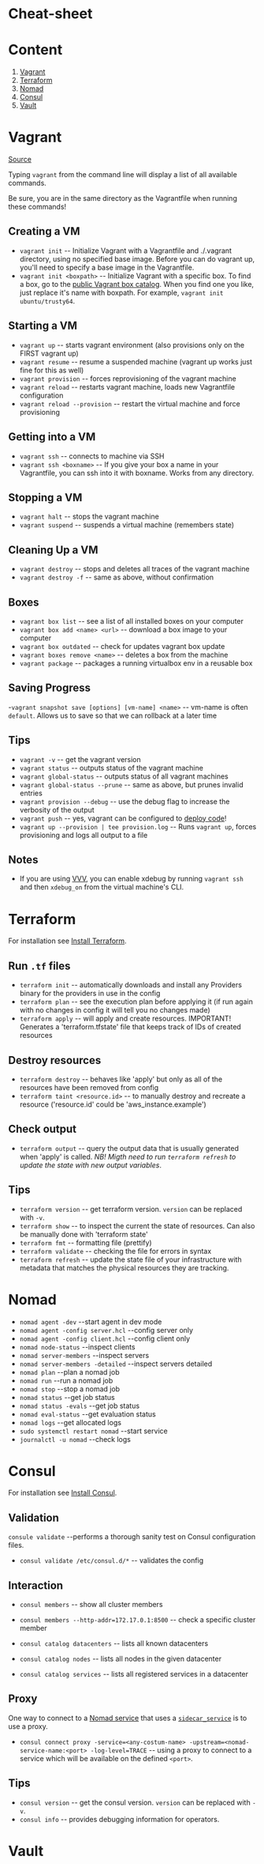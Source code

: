 # Cheat-sheet

# Content
1. [Vagrant](#vagrant)
2. [Terraform](#terraform)
3. [Nomad](#nomad)
4. [Consul](#consul)
5. [Vault](#vault)


# Vagrant
[Source](https://gist.github.com/wpscholar/a49594e2e2b918f4d0c4#file-vagrant-cheat-sheet-md)

Typing `vagrant` from the command line will display a list of all available commands.

Be sure, you are in the same directory as the Vagrantfile when running these commands!

## Creating a VM
- `vagrant init`           -- Initialize Vagrant with a Vagrantfile and ./.vagrant directory, using no specified base image. Before you can do vagrant up, you'll need to specify a base image in the Vagrantfile.
- `vagrant init <boxpath>` -- Initialize Vagrant with a specific box. To find a box, go to the [public Vagrant box catalog](https://app.vagrantup.com/boxes/search). When you find one you like, just replace it's name with boxpath. For example, `vagrant init ubuntu/trusty64`.

## Starting a VM
- `vagrant up`                  -- starts vagrant environment (also provisions only on the FIRST vagrant up)
- `vagrant resume`              -- resume a suspended machine (vagrant up works just fine for this as well)
- `vagrant provision`           -- forces reprovisioning of the vagrant machine
- `vagrant reload`              -- restarts vagrant machine, loads new Vagrantfile configuration
- `vagrant reload --provision`  -- restart the virtual machine and force provisioning

## Getting into a VM
- `vagrant ssh`           -- connects to machine via SSH
- `vagrant ssh <boxname>` -- If you give your box a name in your Vagrantfile, you can ssh into it with boxname. Works from any directory.

## Stopping a VM
- `vagrant halt`        -- stops the vagrant machine
- `vagrant suspend`     -- suspends a virtual machine (remembers state)

## Cleaning Up a VM
- `vagrant destroy`     -- stops and deletes all traces of the vagrant machine
- `vagrant destroy -f`   -- same as above, without confirmation

## Boxes
- `vagrant box list`              -- see a list of all installed boxes on your computer
- `vagrant box add <name> <url>`  -- download a box image to your computer
- `vagrant box outdated`          -- check for updates vagrant box update
- `vagrant boxes remove <name>`   -- deletes a box from the machine
- `vagrant package`               -- packages a running virtualbox env in a reusable box

## Saving Progress
-`vagrant snapshot save [options] [vm-name] <name>` -- vm-name is often `default`. Allows us to save so that we can rollback at a later time

## Tips
- `vagrant -v`                    -- get the vagrant version
- `vagrant status`                -- outputs status of the vagrant machine
- `vagrant global-status`         -- outputs status of all vagrant machines
- `vagrant global-status --prune` -- same as above, but prunes invalid entries
- `vagrant provision --debug`     -- use the debug flag to increase the verbosity of the output
- `vagrant push`                  -- yes, vagrant can be configured to [deploy code](http://docs.vagrantup.com/v2/push/index.html)!
- `vagrant up --provision | tee provision.log`  -- Runs `vagrant up`, forces provisioning and logs all output to a file

## Notes
- If you are using [VVV](https://github.com/varying-vagrant-vagrants/vvv/), you can enable xdebug by running `vagrant ssh` and then `xdebug_on` from the virtual machine's CLI.

# Terraform
For installation see [Install Terraform](https://learn.hashicorp.com/tutorials/terraform/install-cli).

## Run `.tf` files
- `terraform init`     -- automatically downloads and install any Providers binary for the providers in use in the config
- `terraform plan`     -- see the execution plan before applying it (if run again with no changes in config it will tell you no changes made)
- `terraform apply`    -- will apply and create resources. IMPORTANT! Generates a 'terraform.tfstate' file that keeps track of IDs of created resources

## Destroy resources
- `terraform destroy`  -- behaves like 'apply' but only as all of the resources have been removed from config
- `terraform taint <resource.id>` -- to manually destroy and recreate a resource ('resource.id' could be 'aws_instance.example')

## Check output
- `terraform output` -- query the output data that is usually generated when 'apply' is called. _NB! Migth need to run `terraform refresh` to update the state with new output variables_.

## Tips
- `terraform version`  -- get terraform version. `version` can be replaced with `-v`.
- `terraform show`     -- to inspect the current the state of resources. Can also be manually done with 'terraform state'
- `terraform fmt`      -- formatting file (prettify)
- `terraform validate` -- checking the file for errors in syntax
- `terraform refresh`  -- update the state file of your infrastructure with metadata that matches the physical resources they are tracking.

# Nomad
- `nomad agent -dev`                    --start agent in dev mode
- `nomad agent -config server.hcl`      --config server only
- `nomad agent -config client.hcl`      --config client only
- `nomad node-status`                   --inspect clients
- `nomad server-members`                --inspect servers
- `nomad server-members -detailed`      --inspect servers detailed
- `nomad plan`                          --plan a nomad job
- `nomad run`                           --run a nomad job
- `nomad stop`                          --stop a nomad job
- `nomad status`                        --get job status
- `nomad status -evals`                 --get job status
- `nomad eval-status`                   --get evaluation status
- `nomad logs`                          --get allocated logs
- `sudo systemctl restart nomad`        --start service
- `journalctl -u nomad`                 --check logs

# Consul
For installation see [Install Consul](https://www.consul.io/docs/install).

## Validation
`consule validate`                  --performs a thorough sanity test on Consul configuration files.
- `consul validate /etc/consul.d/*` -- validates the config

## Interaction
- `consul members`                             -- show all cluster members
- `consul members --http-addr=172.17.0.1:8500` -- check a specific cluster member

- `consul catalog datacenters` -- lists all known datacenters
- `consul catalog nodes`       -- lists all nodes in the given datacenter
- `consul catalog services`    -- lists all registered services in a datacenter

## Proxy
One way to connect to a [Nomad service](https://www.nomadproject.io/docs/job-specification/service) that uses a [`sidecar_service`](https://www.nomadproject.io/docs/job-specification/sidecar_service) is to use a proxy.
- `consul connect proxy -service=<any-costum-name> -upstream=<nomad-service-name:<port> -log-level=TRACE` -- using a proxy to connect to a service which will be available on the defined `<port>`. 

## Tips
- `consul version` -- get the consul version. `version` can be replaced with `-v`.
- `consul info`                   -- provides debugging information for operators.

# Vault


